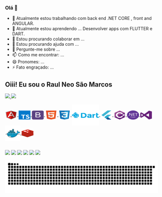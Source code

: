 ### Olá 👋

- 🔭 Atualmente estou trabalhando com back end .NET CORE , front and ANGULAR.
- 🌱 Atualmente estou aprendendo ... Desenvolver apps com FLUTTER e DART.
- 👯 Estou procurando colaborar em ...
- 🤔 Estou procurando ajuda com ...
- 💬 Pergunte-me sobre ...
- 📫 Como me encontrar: ...
- 😄 Pronomes: ...
- ⚡ Fato engraçado: ...

## Oiii! Eu sou o Raul Neo São Marcos
 <div>
  <a href="https://github.com/raulneomarcos">
  <img height="190em" src="https://github-readme-stats.vercel.app/api?username=raulneomarcos&show_icons=true&theme=dracula&include_all_commits=true&count_private=true"/>
  <img height="190em" src="https://github-readme-stats.vercel.app/api/top-langs/?username=raulneomarcos&layout=compact&langs_count=7&theme=dracula"/>
</div>
<div style="display: inline_block"><br>
  <img align="center" alt="Raul-Angularjs" height="30" width="40" src="https://github.com/devicons/devicon/blob/master/icons/angularjs/angularjs-original.svg">
  <img align="center" alt="Raul-Typescript" height="30" width="40" src="https://raw.githubusercontent.com/devicons/devicon/master/icons/typescript/typescript-plain.svg">
  <img align="center" alt="Raul-Bootstrap" height="30" width="40" src="https://github.com/devicons/devicon/blob/master/icons/bootstrap/bootstrap-plain.svg">
  <img align="center" alt="Raul-HTML" height="30" width="40" src="https://raw.githubusercontent.com/devicons/devicon/master/icons/html5/html5-original.svg">
  <img align="center" alt="Raul-CSS" height="30" width="40" src="https://raw.githubusercontent.com/devicons/devicon/master/icons/css3/css3-original.svg">
  <img align="center" alt="Raul-Dart" height="70" width="90" src="https://github.com/devicons/devicon/blob/master/icons/dart/dart-plain-wordmark.svg">
  <img align="center" alt="Raul-Flutter" height="30" width="40" src="https://github.com/devicons/devicon/blob/master/icons/flutter/flutter-original.svg">
  <img align="center" alt="Raul-Csharp" height="30" width="40" src="https://raw.githubusercontent.com/devicons/devicon/master/icons/csharp/csharp-original.svg">
  <img align="center" alt="Raul-DotNetCore" height="30" width="40" src="https://github.com/devicons/devicon/blob/master/icons/dotnetcore/dotnetcore-original.svg">
  <img align="center" alt="Raul-VisualStudio" height="30" width="40" src="https://github.com/devicons/devicon/blob/master/icons/visualstudio/visualstudio-plain.svg">
  <img align="center" alt="Raul-Docker" height="50" width="50" src="https://github.com/devicons/devicon/blob/master/icons/docker/docker-original.svg">
  <img align="center" alt="Raul-Redis" height="30" width="40" src="https://github.com/devicons/devicon/blob/master/icons/redis/redis-original.svg">
 
</div>
  
  ##
 
<div> 
  <a href="https://www.youtube.com/channel/UCWuHq24PbSDfoaa6E24nKSw" target="_blank"><img src="https://img.shields.io/badge/YouTube-FF0000?style=for-the-badge&logo=youtube&logoColor=white" target="_blank"></a>
  <a href="https://www.instagram.com/raulneo" target="_blank"><img src="https://img.shields.io/badge/-Instagram-%23E4405F?style=for-the-badge&logo=instagram&logoColor=white" target="_blank"></a>
 	<a href="https://www.twitch.tv/raulneomarcosi" target="_blank"><img src="https://img.shields.io/badge/Twitch-9146FF?style=for-the-badge&logo=twitch&logoColor=white" target="_blank"></a>
 <a href="https://discord.gg/G9GPg5SA75" target="_blank"><img src="https://img.shields.io/badge/Discord-7289DA?style=for-the-badge&logo=discord&logoColor=white" target="_blank"></a> 
  <a href = "mailto:raul.dev.net@gmail.com"><img src="https://img.shields.io/badge/-Gmail-%23333?style=for-the-badge&logo=gmail&logoColor=white" target="_blank"></a>
  <a href="https://www.linkedin.com/in/raul-neo-s%C3%A3o-marcos-2897aa55" target="_blank"><img src="https://img.shields.io/badge/-LinkedIn-%230077B5?style=for-the-badge&logo=linkedin&logoColor=white" target="_blank"></a> 
 
  ![Snake animation](https://github.com/raulneomarcos/raulneomarcos/blob/output/github-contribution-grid-snake.svg)
 
</div>

